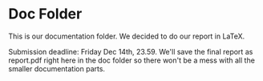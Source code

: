 # Doc Folder

This is our documentation folder. We decided to do our report in LaTeX.

Submission deadline: Friday Dec 14th, 23.59.
We'll save the final report as report.pdf right here in the doc folder so there won't be a mess with all the smaller documentation parts.